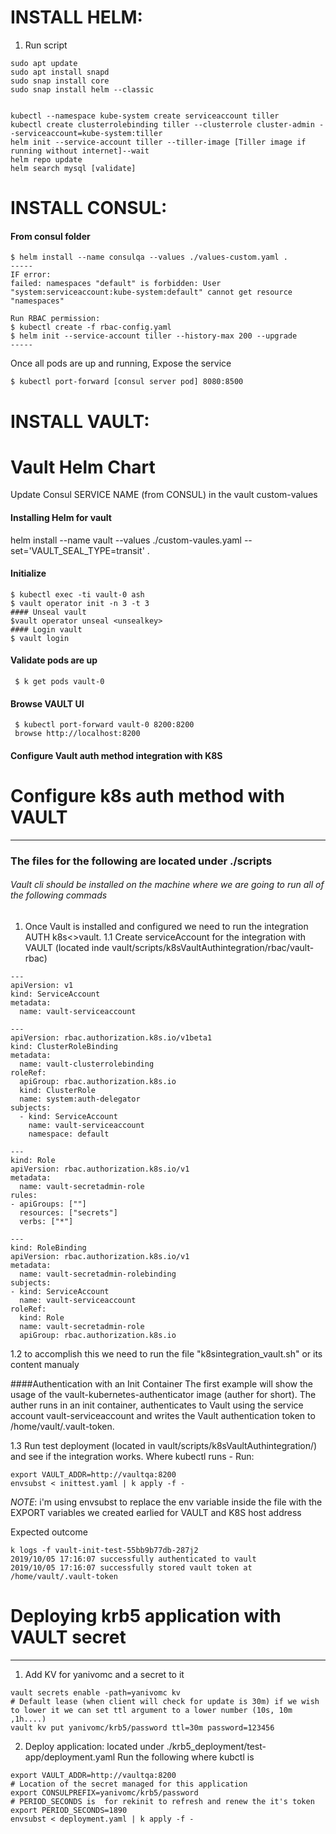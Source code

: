 # INSTALL HELM:
1. Run script 
~~~
sudo apt update
sudo apt install snapd
sudo snap install core
sudo snap install helm --classic


kubectl --namespace kube-system create serviceaccount tiller
kubectl create clusterrolebinding tiller --clusterrole cluster-admin --serviceaccount=kube-system:tiller
helm init --service-account tiller --tiller-image [Tiller image if running without internet]--wait
helm repo update
helm search mysql [validate]
~~~

# INSTALL CONSUL:
#### From consul folder
~~~
$ helm install --name consulqa --values ./values-custom.yaml .
-----
IF error:
failed: namespaces "default" is forbidden: User "system:serviceaccount:kube-system:default" cannot get resource "namespaces"

Run RBAC permission:
$ kubectl create -f rbac-config.yaml
$ helm init --service-account tiller --history-max 200 --upgrade
-----
~~~
Once all pods are up and running,
Expose the service
~~~
$ kubectl port-forward [consul server pod] 8080:8500
~~~

# INSTALL VAULT:
# Vault Helm Chart
Update Consul SERVICE NAME (from CONSUL) in the vault custom-values
#### Installing Helm for vault
 helm install --name vault --values ./custom-vaules.yaml  --set='VAULT_SEAL_TYPE=transit' .

#### Initialize
~~~ 
$ kubectl exec -ti vault-0 ash 
$ vault operator init -n 3 -t 3
#### Unseal vault
$vault operator unseal <unsealkey>
#### Login vault
$ vault login
~~~   


#### Validate pods are up
~~~  
 $ k get pods vault-0
~~~   

#### Browse VAULT UI
~~~  
 $ kubectl port-forward vault-0 8200:8200
 browse http://localhost:8200
~~~   

#### Configure Vault auth method integration with K8S


# Configure k8s auth method with VAULT
****
### The files for the following are located under ./scripts 
###### Vault cli should be installed on the machine where we are going to run all of the following commads

1. Once Vault is installed and configured we need to run the integration AUTH k8s<>vault. 
1.1 Create serviceAccount for the integration with VAULT
 (located inde vault/scripts/k8sVaultAuthintegration/rbac/vault-rbac)
~~~
---
apiVersion: v1
kind: ServiceAccount
metadata:
  name: vault-serviceaccount

---
apiVersion: rbac.authorization.k8s.io/v1beta1
kind: ClusterRoleBinding
metadata:
  name: vault-clusterrolebinding
roleRef:
  apiGroup: rbac.authorization.k8s.io
  kind: ClusterRole
  name: system:auth-delegator
subjects:
  - kind: ServiceAccount
    name: vault-serviceaccount
    namespace: default

---
kind: Role
apiVersion: rbac.authorization.k8s.io/v1
metadata:
  name: vault-secretadmin-role
rules:
- apiGroups: [""]
  resources: ["secrets"]
  verbs: ["*"]

---
kind: RoleBinding
apiVersion: rbac.authorization.k8s.io/v1
metadata:
  name: vault-secretadmin-rolebinding
subjects:
- kind: ServiceAccount
  name: vault-serviceaccount
roleRef:
  kind: Role
  name: vault-secretadmin-role
  apiGroup: rbac.authorization.k8s.io
~~~

1.2 to accomplish this we need to run the file "k8sintegration_vault.sh" or its content manualy



####Authentication with an Init Container
The first example will show the usage of the vault-kubernetes-authenticator image (auther for short). The auther runs in an init container, authenticates to Vault using the service account vault-serviceaccount and writes the Vault authentication token to /home/vault/.vault-token.


1.3 Run test deployment (located in vault/scripts/k8sVaultAuthintegration/) and see if the integration works.
Where kubectl runs - Run:
~~~
export VAULT_ADDR=http://vaultqa:8200
envsubst < inittest.yaml | k apply -f -
~~~
*NOTE*: i'm using envsubst to replace the env variable inside the file with the EXPORT variables we created earlied for VAULT and K8S host address 

Expected outcome 
~~~   
k logs -f vault-init-test-55bb9b77db-287j2
2019/10/05 17:16:07 successfully authenticated to vault
2019/10/05 17:16:07 successfully stored vault token at /home/vault/.vault-token
~~~   


# Deploying krb5 application with VAULT secret
****
1. Add KV for yanivomc and a secret to it
~~~
vault secrets enable -path=yanivomc kv
# Default lease (when client will check for update is 30m) if we wish to lower it we can set ttl argument to a lower number (10s, 10m ,1h....)
vault kv put yanivomc/krb5/password ttl=30m password=123456  
~~~
2. Deploy application: located under ./krb5_deployment/test-app/deployment.yaml
Run the following where kubctl is
~~~
export VAULT_ADDR=http://vaultqa:8200
# Location of the secret managed for this application 
export CONSULPREFIX=yanivomc/krb5/password 
# PERIOD_SECONDS is  for rekinit to refresh and renew the it's token
export PERIOD_SECONDS=1890
envsubst < deployment.yaml | k apply -f -
~~~